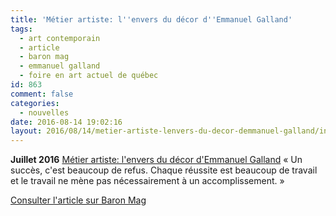```yaml
---
title: 'Métier artiste: l''envers du décor d''Emmanuel Galland'
tags:
  - art contemporain
  - article
  - baron mag
  - emmanuel galland
  - foire en art actuel de québec
id: 863
comment: false
categories:
  - nouvelles
date: 2016-08-14 19:02:16
layout: 2016/08/14/metier-artiste-lenvers-du-decor-demmanuel-galland/index
---
```


**Juillet 2016**
[Métier artiste: l'envers du décor d'Emmanuel Galland](http://www.baronmag.com/2016/08/metier-artiste-lenvers-du-decor-emmanuel-galland/)
« Un succès, c'est beaucoup de refus. Chaque réussite est beaucoup de travail et le travail ne mène pas nécessairement à un accomplissement. »

[Consulter l'article sur Baron Mag](http://www.baronmag.com/2016/08/metier-artiste-lenvers-du-decor-emmanuel-galland/)